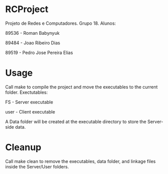 # RCProject
Projeto de Redes e Computadores.
Grupo 18. Alunos:

89536 - Roman Babynyuk

89484 - Joao Ribeiro Dias

89519 - Pedro Jose Pereira Elias

# Usage
Call make to compile the project and move the executables to the current folder.
Exectutables:

FS - Server executable
	
user - Client executable


A Data folder will be created at the executable directory to store the Server-side data.

# Cleanup
Call make clean to remove the executables, data folder, and linkage files inside the Server/User folders.
